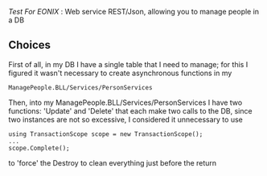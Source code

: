 _Test For EONIX_ : Web service REST/Json, allowing you to manage people in a DB

## Choices

First of all, in my DB I have a single table that I need to manage; for this I figured it wasn't necessary to create asynchronous functions in my 

    ManagePeople.BLL/Services/PersonServices

Then, into my ManagePeople.BLL/Services/PersonServices I have two functions: 'Update' and 'Delete'  that each make two calls to the DB, since two instances are not so excessive, I considered it unnecessary to use

    using TransactionScope scope = new TransactionScope(); 
    ...
    scope.Complete();

to 'force' the Destroy to clean everything just before the return



